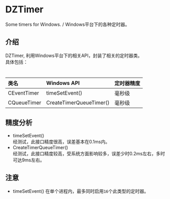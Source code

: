 # DZTimer
Some timers for Windows. / Windows平台下的各种定时器。

## 介绍
DZTimer, 利用Windows平台下的相关API，封装了相关的定时器类。<br/>
具体包括：
#
|类名|Windows API|定时器精度|  
|:---|:---|:---|
|CEventTimer|timeSetEvent()|毫秒级|
|CQueueTimer|CreateTimerQueueTimer()|毫秒级| 
## 精度分析
* timeSetEvent()  
经测试，此接口精度很高，误差基本在0.1ms内。
* CreateTimerQueueTimer()  
经测试，此接口精度较高，受系统方面影响较多，误差少时0.2ms左右，多时可达9ms左右。
## 注意
* timeSetEvent()
在单个进程内，最多同时启用`16`个此类型的定时器。



